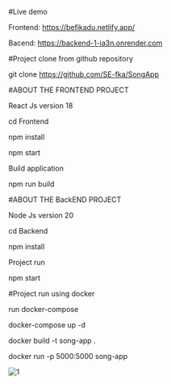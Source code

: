 


 #Live demo 

Frontend: https://befikadu.netlify.app/

Bacend: https://backend-1-ia3n.onrender.com



#Project clone from github repository

git clone https://github.com/SE-fka/SongApp

#ABOUT THE FRONTEND PROJECT 

React Js version 18

cd Frontend

npm install

npm start

Build application

npm run build


#ABOUT THE BackEND PROJECT

Node Js version 20

cd Backend

npm install

Project run

npm start

#Project run using docker

run docker-compose

docker-compose up -d

docker build -t song-app .      

docker run -p 5000:5000 song-app    




![1](https://github.com/SE-fka/SongApp/assets/85291689/1054c662-a117-4993-bf1c-348fb8fb6b9f)
